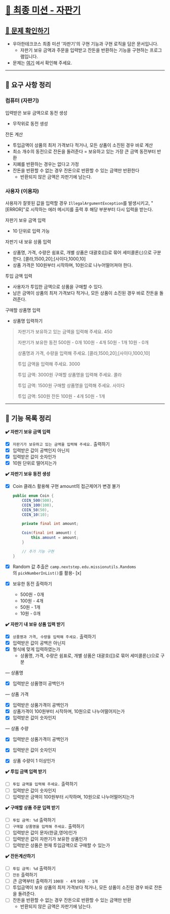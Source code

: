 # [🦋 최종 미션 - 자판기](https://github.com/coenfflOo/java-christmas-6-coenfflOo)

## **[👀 문제 확인하기](https://github.com/woowacourse/java-vendingmachine-precourse)**

- 우아한테크코스 최종 미션 '자판기'의 구현 기능과 구현 로직을 담은 문서입니다.
    - 자판기 보유 금액과 주문을 입력받고 잔돈을 반환하는 기능을 구현하는 프로그램입니다.
- 문제는 [여기](https://github.com/woowacourse/java-vendingmachine-precourse) 에서 확인해 주세요.

---

## 📌 **요구 사항 정리**

### **컴퓨터 (자판기)**

입력받은 보유 금액으로 동전 생성

- 무작위로 동전 생성

잔돈 계산

- 투입금액이 상품의 최저 가격보다 적거나, 모든 상품이 소진된 경우 바로 계산
- 최소 개수의 동전으로 잔돈을 돌려준다
  = 보유하고 있는 가장 큰 금액 동전부터 반환
- 지폐를 반환하는 경우는 없다고 가정
- 잔돈을 반환할 수 없는 경우 잔돈으로 반환할 수 있는 금액만 반환한다
    - 반환되지 않은 금액은 자판기에 남는다.

### 사용자 **(이용자)**

사용자가 잘못된 값을 입력할 경우 `IllegalArgumentException`를 발생시키고, "[ERROR]"로 시작하는 에러 메시지를 출력 후 해당 부분부터 다시 입력을 받는다.

자판기 보유 금액 입력

- 10 단위로 입력 가능

자판기 내 보유 상품 입력

- 상품명, 가격, 수량은 쉼표로, 개별 상품은 대괄호([])로 묶어 세미콜론(;)으로 구분한다.
  [콜라,1500,20];[사이다,1000,10]
- 상품 가격은 100원부터 시작하며, 10원으로 나누어떨어져야 한다.

투입 금액 입력

- 사용자가 투입한 금액으로 상품을 구매할 수 있다.
- 남은 금액이 상품의 최저 가격보다 적거나, 모든 상품이 소진된 경우 바로 잔돈을 돌려준다.

구매할 상품명 입력

- 상품명 입력하기

> 자판기가 보유하고 있는 금액을 입력해 주세요.
450
>
>
> 자판기가 보유한 동전
> 500원 - 0개
> 100원 - 4개
> 50원 - 1개
> 10원 - 0개
>
> 상품명과 가격, 수량을 입력해 주세요.
> [콜라,1500,20];[사이다,1000,10]
>
> 투입 금액을 입력해 주세요.
> 3000
>
> 투입 금액: 3000원
> 구매할 상품명을 입력해 주세요.
> 콜라
>
> 투입 금액: 1500원
> 구매할 상품명을 입력해 주세요.
> 사이다
>
> 투입 금액: 500원
> 잔돈
> 100원 - 4개
> 50원 - 1개
>

---

## 📝 **기능 목록 정리**

**✔️ 자판기 보유 금액 입력**

- [x]  `자판기가 보유하고 있는 금액을 입력해 주세요.` 출력하기
- [x]  입력받은 값이 공백인지 아닌지
- [x]  입력받은 값이 숫자인가
- [x]  10원 단위로 떨어지는가

**✔️ 자판기 보유 동전 생성**

- [x]  Coin 클래스 활용해 구현
  amount의 접근제어가 변경 불가

   ```java
   public enum Coin {
       COIN_500(500),
       COIN_100(100),
       COIN_50(50),
       COIN_10(10);
   
       private final int amount;
   
       Coin(final int amount) {
           this.amount = amount;
       }
   
       // 추가 기능 구현
   }
   ```

- [x]  Random 값 추출은 `camp.nextstep.edu.missionutils.Randoms`의 `pickNumberInList()`를 활용- [x]
- [x]  보유한 동전 출력하기
   -  500원 - 0개 
    - 100원 - 4개 
    - 50원 - 1개 
    - 10원 - 0개

**✔️ 자판기 내 보유 상품 입력 받기**

- [x]  `상품명과 가격, 수량을 입력해 주세요.` 출력하기
- [x]  입력받은 값이 공백은 아닌지
- [x]  형식에 맞게 입력하였는가
    - 상품명, 가격, 수량은 쉼표로, 개별 상품은 대괄호([])로 묶어 세미콜론(;)으로 구분

    
 — 상품명

- [x]  입력받은 상품명이 공백인가

— 상품 가격

- [x]  입력받은 상품가격이 공백인가
- [x]  상품가격이 100원부터 시작하며, 10원으로 나누어떨어지는가
- [x]  입력받은 값이 숫자인지

— 상품 수량

- [x]  입력받은 상품가격이 공백인가
- [x]  입력받은 값이 숫자인지
- [x]  상품 수량이 1 이상인가


**✔️ 투입 금액 입력 받기**

- [ ]  `투입 금액을 입력해 주세요.` 출력하기
- [ ]  입력받은 값이 숫자인지
- [ ]  입력받은 금액이 100원부터 시작하며, 10원으로 나누어떨어지는가

**✔️ 구매할 상품 주문 입력 받기**

- [ ]  `투입 금액: %d` 출력하기
- [ ]  `구매할 상품명을 입력해 주세요.` 출력하기
- [ ]  입력받은 값이 문자(한글,영어)인가
- [ ]  입력받은 값이 자판기가 보유한 상품인가
- [ ]  입력받은 상품은 현재 투입금액으로 구매할 수 있는가

**✔️ 잔돈계산하기**

- [ ]  `투입 금액: %d` 출력하기
- [ ]  `잔돈` 출력하기
- [ ]  큰 금액부터 출력하기
  `100원 - 4개`
  `50원 - 1개`
- [ ]  투입금액이 보유 상품의 최저 가격보다 적거나, 모든 상품이 소진된 경우 바로 잔돈을 돌려준다.
- [ ]  잔돈을 반환할 수 없는 경우 잔돈으로 반환할 수 있는 금액만 반환
    - 반환되지 않은 금액은 자판기에 남는다.